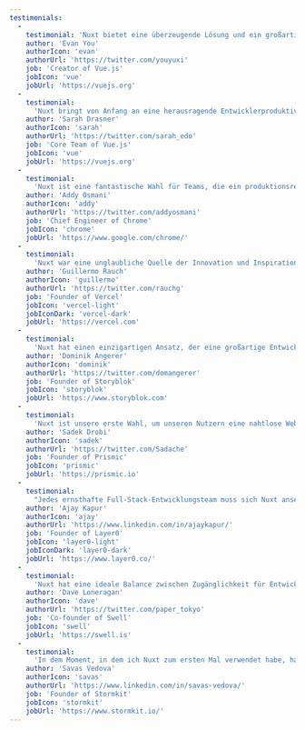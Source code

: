```yaml
---
testimonials:
  -
    testimonial: 'Nuxt bietet eine überzeugende Lösung und ein großartiges Ökosystem, um Ihnen zu helfen, Vue-Apps zu entwickeln, die performant und SEO-freundlich sind.'
    author: 'Evan You'
    authorIcon: 'evan'
    authorUrl: 'https://twitter.com/youyuxi'
    job: 'Creator of Vue.js'
    jobIcon: 'vue'
    jobUrl: 'https://vuejs.org'
  -
    testimonial:
      'Nuxt bringt von Anfang an eine herausragende Entwicklerproduktivität, -erfahrung und -leistung mit sich.<br/> Es gibt so viel Liebe zum Detail, dass die Teams alles zur Hand haben, um jegliche Arten von Anwendungen produktiv zu entwickeln.'
    author: 'Sarah Drasner'
    authorIcon: 'sarah'
    authorUrl: 'https://twitter.com/sarah_edo'
    job: 'Core Team of Vue.js'
    jobIcon: 'vue'
    jobUrl: 'https://vuejs.org'
  -
    testimonial:
      'Nuxt ist eine fantastische Wahl für Teams, die ein produktionsreifes Produkt im Web entwickeln. Es zielt darauf ab, Performance-Best-Practices einzubauen und gleichzeitig exzellente Vue.js DX zu erhalten.'
    author: 'Addy Osmani'
    authorIcon: 'addy'
    authorUrl: 'https://twitter.com/addyosmani'
    job: 'Chief Engineer of Chrome'
    jobIcon: 'chrome'
    jobUrl: 'https://www.google.com/chrome/'
  -
    testimonial:
      'Nuxt war eine unglaubliche Quelle der Innovation und Inspiration für Entwickler und Framework-Autoren gleichermaßen. Es war erstaunlich, das Wachstum in Webprojekten aller Größenordnungen im Internet zu beobachten.'
    author: 'Guillermo Rauch'
    authorIcon: 'guillermo'
    authorUrl: 'https://twitter.com/rauchg'
    job: 'Founder of Vercel'
    jobIcon: 'vercel-light'
    jobIconDark: 'vercel-dark'
    jobUrl: 'https://vercel.com'
  -
    testimonial:
      'Nuxt hat einen einzigartigen Ansatz, der eine großartige Entwicklererfahrung mit wieder verwendbaren, vollständig integrierten Funktionen kombiniert, die die Entwicklung und Leistung Ihrer nächsten Website oder Anwendung beschleunigen.'
    author: 'Dominik Angerer'
    authorIcon: 'dominik'
    authorUrl: 'https://twitter.com/domangerer'
    job: 'Founder of Storyblok'
    jobIcon: 'storyblok'
    jobUrl: 'https://www.storyblok.com'
  -
    testimonial:
      'Nuxt ist unsere erste Wahl, um unseren Nutzern eine nahtlose Website-Entwicklung zu ermöglichen. Seine Einfachheit und progressive Lernkurve machen es zu unserer idealen Wahl für SliceMachine.'
    author: 'Sadek Drobi'
    authorIcon: 'sadek'
    authorUrl: 'https://twitter.com/Sadache'
    job: 'Founder of Prismic'
    jobIcon: 'prismic'
    jobUrl: 'https://prismic.io'
  -
    testimonial:
      "Jedes ernsthafte Full-Stack-Entwicklungsteam muss sich Nuxt ansehen. Die Entwicklerproduktivität von Vue in Kombination mit dem serverseitigen Rendering von Nuxt ist die Grundlage für schnell ladende Websites, die Benutzer begeistern und die Geschwindigkeit des Teams verbessern."
    author: 'Ajay Kapur'
    authorIcon: 'ajay'
    authorUrl: 'https://www.linkedin.com/in/ajaykapur/'
    job: 'Founder of Layer0'
    jobIcon: 'layer0-light'
    jobIconDark: 'layer0-dark'
    jobUrl: 'https://www.layer0.co/'
  -
    testimonial:
      'Nuxt hat eine ideale Balance zwischen Zugänglichkeit für Entwickler, die neu in JAMstack sind, und Leistung für erfahrene Teams, die an komplexen Anwendungen arbeiten. Die Module und die erstklassige Integration mit dem Rest des Vue-Ökosystems sorgen für einen hervorragenden DX.'
    author: 'Dave Loneragan'
    authorIcon: 'dave'
    authorUrl: 'https://twitter.com/paper_tokyo'
    job: 'Co-founder of Swell'
    jobIcon: 'swell'
    jobUrl: 'https://swell.is'
  -
    testimonial:
      'In dem Moment, in dem ich Nuxt zum ersten Mal verwendet habe, habe ich mich in die Software verliebt. Abgesehen von der Skalierbarkeit, der Leistung und der Erfahrung der Entwickler, ist auch das Team dahinter fantastisch. Vielen Dank für die Entwicklung eines so großartigen Frameworks, das unser Leben viel einfacher macht!'
    author: 'Savas Vedova'
    authorIcon: 'savas'
    authorUrl: 'https://www.linkedin.com/in/savas-vedova/'
    job: 'Founder of Stormkit'
    jobIcon: 'stormkit'
    jobUrl: 'https://www.stormkit.io/'
---
```

